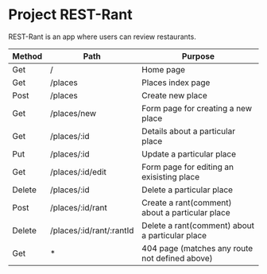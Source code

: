 # Project REST-Rant

REST-Rant is an app where users can review restaurants.

| Method | Path                     | Purpose                                         |
| ------ | ------------------------ | ----------------------------------------------- |
| Get    | /                        | Home page                                       |
| Get    | /places                  | Places index page                               |
| Post   | /places                  | Create new place                                |
| Get    | /places/new              | Form page for creating a new place              |
| Get    | /places/:id              | Details about a particular place                |
| Put    | /places/:id              | Update a particular place                       |
| Get    | /places/:id/edit         | Form page for editing an exisisting place       |
| Delete | /places/:id              | Delete a particular place                       |
| Post   | /places/:id/rant         | Create a rant(comment) about a particular place |
| Delete | /places/:id/rant/:rantId | Delete a rant(comment) about a particular place |
| Get    | \*                       | 404 page (matches any route not defined above)  |

